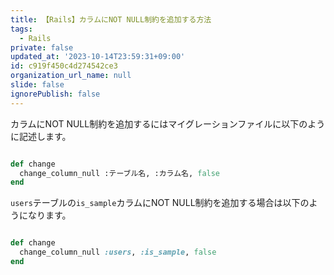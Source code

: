 ```yaml
---
title: 【Rails】カラムにNOT NULL制約を追加する方法
tags:
  - Rails
private: false
updated_at: '2023-10-14T23:59:31+09:00'
id: c919f450c4d274542ce3
organization_url_name: null
slide: false
ignorePublish: false
---
```

カラムにNOT NULL制約を追加するにはマイグレーションファイルに以下のように記述します。

```rb

def change
  change_column_null :テーブル名, :カラム名, false
end

```

`users`テーブルの`is_sample`カラムにNOT NULL制約を追加する場合は以下のようになります。

```rb

def change
  change_column_null :users, :is_sample, false
end

```
